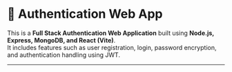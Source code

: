 # 🧩 Authentication Web App

This is a **Full Stack Authentication Web Application** built using **Node.js, Express, MongoDB, and React (Vite)**.  
It includes features such as user registration, login, password encryption, and authentication handling using JWT.

---
